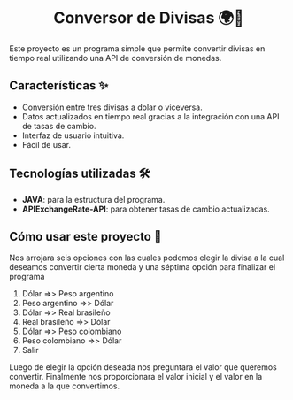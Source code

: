 <h1 align="center">Conversor de Divisas 🌍💱</h1>

Este proyecto es un programa simple que permite convertir divisas en tiempo real utilizando una API de conversión de monedas. 

## Características ✨

- Conversión entre tres divisas a dolar o viceversa.
- Datos actualizados en tiempo real gracias a la integración con una API de tasas de cambio.
- Interfaz de usuario intuitiva.
- Fácil de usar.

## Tecnologías utilizadas 🛠️

- **JAVA**: para la estructura del programa.
- **APIExchangeRate-API**: para obtener tasas de cambio actualizadas.

## Cómo usar este proyecto 🚀

Nos arrojara seis opciones con las cuales podemos elegir la divisa a la cual deseamos convertir cierta moneda y una séptima opción para finalizar el programa

1) Dólar =>> Peso argentino
2) Peso argentino =>> Dólar
3) Dólar =>> Real brasileño
4) Real brasileño =>> Dólar
5) Dólar =>> Peso colombiano
6) Peso colombiano =>> Dólar
7) Salir

Luego de elegir la opción deseada nos preguntara el valor que queremos convertir. Finalmente nos proporcionara el valor inicial y el valor en la moneda a la que convertimos.

